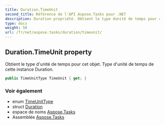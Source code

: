 ```yaml
---
title: Duration.TimeUnit
second_title: Référence de l'API Aspose.Tasks pour .NET
description: Duration propriété. Obtient le type dunité de temps pour cet objet. Type dunité de temps de cette instance Duration.
type: docs
weight: 50
url: /fr/net/aspose.tasks/duration/timeunit/
---
```

## Duration.TimeUnit property

Obtient le type d'unité de temps pour cet objet. Type d'unité de temps de cette instance Duration.

```csharp
public TimeUnitType TimeUnit { get; }
```

### Voir également

* enum [TimeUnitType](../../timeunittype/)
* struct [Duration](../)
* espace de noms [Aspose.Tasks](../../duration/)
* Assemblée [Aspose.Tasks](../../../)



